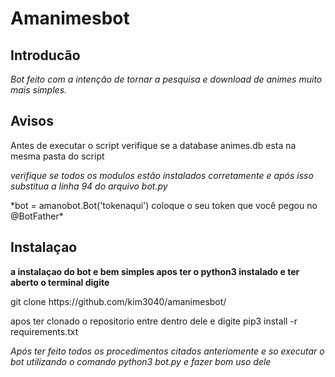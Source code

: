 # Amanimesbot

## Introducão

_Bot feito com a intenção de tornar a pesquisa e download de animes muito mais simples._

## Avisos

<p>Antes de executar o script verifique se a database animes.db esta na mesma pasta do script<p>

_verifique se todos os modulos estão instalados corretamente e após isso substitua a linha 94 do arquivo bot.py_
<p>*bot = amanobot.Bot('tokenaqui') coloque o seu token que você pegou no @BotFather*</p>

## Instalaçao

<b>a instalaçao do bot e bem simples apos ter o python3 instalado e ter aberto o terminal digite</b>
<p>git clone https://github.com/kim3040/amanimesbot/<p>
apos ter clonado o repositorio entre dentro dele e digite
pip3 install -r requirements.txt</p>

_Após ter feito todos os procedimentos citados anteriomente e so executar o bot utilizando o comando python3 bot.py e fazer bom uso dele_
